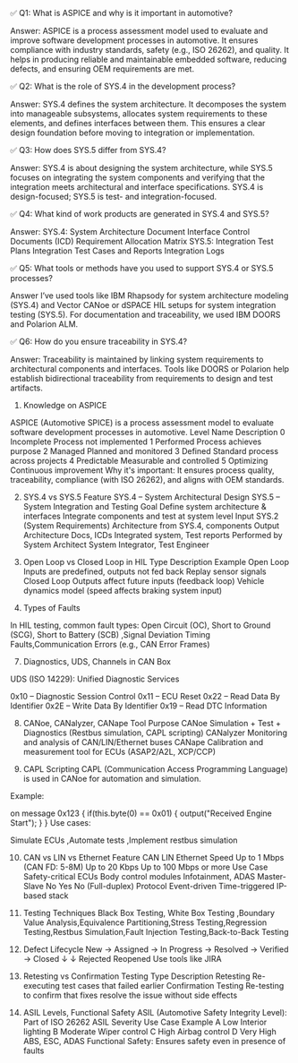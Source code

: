 

✅ Q1: What is ASPICE and why is it important in automotive?

Answer:
ASPICE is a process assessment model used to evaluate and improve software development processes in automotive. 
It ensures compliance with industry standards, safety (e.g., ISO 26262), and quality.
It helps in producing reliable and maintainable embedded software, reducing defects, and ensuring OEM requirements are met.

✅ Q2: What is the role of SYS.4 in the development process?

Answer:
SYS.4 defines the system architecture. It decomposes the system into manageable subsystems, allocates system requirements to these elements, and defines interfaces between them. This ensures a clear design foundation before moving to integration or implementation.

✅ Q3: How does SYS.5 differ from SYS.4?

Answer:
SYS.4 is about designing the system architecture, while SYS.5 focuses on integrating the system components and verifying that the integration meets architectural and interface specifications. SYS.4 is design-focused; SYS.5 is test- and integration-focused.

✅ Q4: What kind of work products are generated in SYS.4 and SYS.5?

Answer:
SYS.4:
System Architecture Document
Interface Control Documents (ICD)
Requirement Allocation Matrix
SYS.5:
Integration Test Plans
Integration Test Cases and Reports
Integration Logs

✅ Q5: What tools or methods have you used to support SYS.4 or SYS.5 processes?

Answer 
I’ve used tools like IBM Rhapsody for system architecture modeling (SYS.4) and Vector CANoe or dSPACE HIL setups for system integration testing (SYS.5). For documentation and traceability, we used IBM DOORS and Polarion ALM.

✅ Q6: How do you ensure traceability in SYS.4?

Answer:
Traceability is maintained by linking system requirements to architectural components and interfaces. Tools like DOORS or Polarion help establish bidirectional traceability from requirements to design and test artifacts.

1. Knowledge on ASPICE

ASPICE (Automotive SPICE) is a process assessment model to evaluate software development processes in automotive.
Level  	Name   	Description
0	  Incomplete	Process not implemented
1	 Performed	  Process achieves purpose
2	 Managed  	  Planned and monitored
3	 Defined	     Standard process across projects
4	 Predictable	Measurable and controlled
5	 Optimizing	Continuous improvement
Why it's important: It ensures process quality, traceability, compliance (with ISO 26262), and aligns with OEM standards.

2. SYS.4 vs SYS.5
Feature	SYS.4 – System Architectural Design	        SYS.5 – System Integration and Testing
Goal	Define system architecture & interfaces	    Integrate components and test at system level
Input	SYS.2 (System Requirements)	Architecture from SYS.4, components
Output	Architecture Docs, ICDs	Integrated system, Test reports
Performed by	System Architect	System Integrator, Test Engineer

5. Open Loop vs Closed Loop in HIL
Type	Description	Example
Open Loop	Inputs are predefined, outputs not fed back	Replay sensor signals
Closed Loop	Outputs affect future inputs (feedback loop)	Vehicle dynamics model (speed affects braking system input)
6. Types of Faults

In HIL testing, common fault types:
Open Circuit (OC), Short to Ground (SCG), Short to Battery (SCB) ,Signal Deviation Timing Faults,Communication Errors (e.g., CAN Error Frames)

7. Diagnostics, UDS, Channels in CAN Box

UDS (ISO 14229): Unified Diagnostic Services

0x10 – Diagnostic Session Control 0x11 – ECU Reset 0x22 – Read Data By Identifier 0x2E – Write Data By Identifier 0x19 – Read DTC Information

8. CANoe, CANalyzer, CANape
Tool	Purpose
CANoe	Simulation + Test + Diagnostics (Restbus simulation, CAPL scripting)
CANalyzer	Monitoring and analysis of CAN/LIN/Ethernet buses
CANape	Calibration and measurement tool for ECUs (ASAP2/A2L, XCP/CCP)

10. CAPL Scripting
CAPL (Communication Access Programming Language) is used in CANoe for automation and simulation.

Example:

on message 0x123 {
   if(this.byte(0) == 0x01) {
       output("Received Engine Start");
   }
}
Use cases:

Simulate ECUs ,Automate tests ,Implement restbus simulation

10. CAN vs LIN vs Ethernet
Feature	CAN	LIN	Ethernet
Speed	Up to 1 Mbps (CAN FD: 5-8M)	Up to 20 Kbps	Up to 100 Mbps or more
Use Case	Safety-critical ECUs	Body control modules	Infotainment, ADAS
Master-Slave	No	Yes	No (Full-duplex)
Protocol	Event-driven	Time-triggered	IP-based stack

12. Testing Techniques
Black Box Testing, White Box Testing ,Boundary Value Analysis,Equivalence Partitioning,Stress Testing,Regression Testing,Restbus Simulation,Fault Injection Testing,Back-to-Back Testing

12. Defect Lifecycle
New → Assigned → In Progress → Resolved → Verified → Closed
      ↓              ↓
    Rejected      Reopened
Use tools like JIRA

13. Retesting vs Confirmation Testing
Type	Description
Retesting	Re-executing test cases that failed earlier
Confirmation Testing	Re-testing to confirm that fixes resolve the issue without side effects

15. ASIL Levels, Functional Safety
ASIL (Automotive Safety Integrity Level): Part of ISO 26262
ASIL	Severity	Use Case Example
A	Low	Interior lighting
B	Moderate	Wiper control
C	High	Airbag control
D	Very High	ABS, ESC, ADAS
Functional Safety: Ensures safety even in presence of faults
